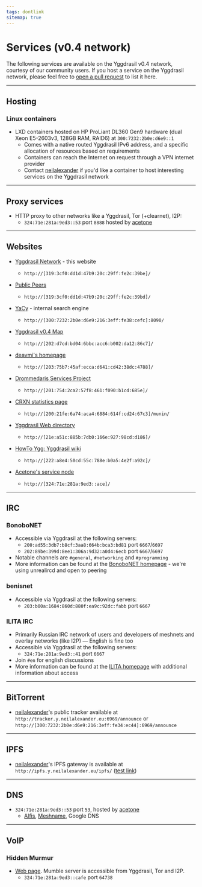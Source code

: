 ```yaml
---
tags: dontlink
sitemap: true
---
```


# Services (v0.4 network)

The following services are available on the Yggdrasil v0.4 network, courtesy of our community users. If you host a service on the Yggdrasil network, please feel free to [open a pull request](https://github.com/yggdrasil-network/yggdrasil-network.github.io/edit/master/services.md) to list it here.

----

## Hosting

### Linux containers

- LXD containers hosted on HP ProLiant DL360 Gen9 hardware (dual Xeon E5-2603v3, 128GB RAM, RAID6) at `300:7232:2b0e:d6e9::1`
  - Comes with a native routed Yggdrasil IPv6 address, and a specific allocation of resources based on requirements
  - Containers can reach the Internet on request through a VPN internet provider
  - Contact [neilalexander](https://matrix.to/#/@neilalexander:matrix.org) if you'd like a container to host interesting services on the Yggdrasil network

----

## Proxy services

- HTTP proxy to other networks like a Yggdrasil, Tor (+clearnet), I2P:
  - `324:71e:281a:9ed3::53` port `8888` hosted by [acetone](http://[324:71e:281a:9ed3::ace]/)

----

## Websites

- [Yggdrasil Network](http://[319:3cf0:dd1d:47b9:20c:29ff:fe2c:39be]/) - this website
  - `http://[319:3cf0:dd1d:47b9:20c:29ff:fe2c:39be]/`

- [Public Peers](http://[319:3cf0:dd1d:47b9:20c:29ff:fe2c:39bd]/)
  - `http://[319:3cf0:dd1d:47b9:20c:29ff:fe2c:39bd]/`

- [YaCy](http://[300:7232:2b0e:d6e9:216:3eff:fe38:cefc]:8090/) - internal search engine
  - `http://[300:7232:2b0e:d6e9:216:3eff:fe38:cefc]:8090/`

- [Yggdrasil v0.4 Map](http://[202:d7cd:bd04:6bbc:acc6:b002:da12:86c7]/)
  - `http://[202:d7cd:bd04:6bbc:acc6:b002:da12:86c7]/`

- [deavmi's homepage](http://[203:75b7:45af:ecca:d641:cd42:38dc:4788]/)
  - `http://[203:75b7:45af:ecca:d641:cd42:38dc:4788]/`

- [Drommedaris Services Project](http://[201:754:2ca2:57f8:461:f090:b1cd:685e]/)
  - `http://[201:754:2ca2:57f8:461:f090:b1cd:685e]/`

- [CRXN statistics page](http://[200:21fe:6a74:aca4:6884:614f:cd24:67c3]/munin/)
  - `http://[200:21fe:6a74:aca4:6884:614f:cd24:67c3]/munin/`

- [Yggdrasil Web directory](http://[21e:a51c:885b:7db0:166e:927:98cd:d186]/)
  - `http://[21e:a51c:885b:7db0:166e:927:98cd:d186]/`

- [HowTo Ygg: Yggdrasil wiki](http://[222:a8e4:50cd:55c:788e:b0a5:4e2f:a92c]/)
  - `http://[222:a8e4:50cd:55c:788e:b0a5:4e2f:a92c]/`
 
- [Acetone's service node](http://[324:71e:281a:9ed3::ace]/)
  - `http://[324:71e:281a:9ed3::ace]/`

----

## IRC

### BonoboNET

- Accessible via Yggdrasil at the following servers:
  - `200:ad55:3db7:b8cf:3aa8:664b:bca3:bd81` port `6667`/`6697`
  - `202:89be:399d:8ee1:306a:9d32:a0d4:6ecb` port `6667`/`6697`
- Notable channels are `#general`, `#networking` and `#programming`
- More information can be found at the [BonoboNET homepage](http://[203:75b7:45af:ecca:d641:cd42:38dc:4788]/projects/bonobonet/) - we're using unrealircd and open to peering

### benisnet

- Accessible via Yggdrasil at the following servers:
  - `203:b00a:1684:860d:880f:ea9c:92dc:fabb` port `6667`

### ILITA IRC

- Primarily Russian IRC network of users and developers of meshnets and overlay networks (like I2P) — English is fine too
- Accessible via Yggdrasil at the following servers:
  - `324:71e:281a:9ed3::41` port `6667`
- Join `#en` for english discussions
- More information can be found at the [ILITA homepage](http://[324:71e:281a:9ed3::41]/) with additional information about access

----

## BitTorrent

- [neilalexander](https://matrix.to/#/@neilalexander:matrix.org)'s public tracker available at `http://tracker.y.neilalexander.eu:6969/announce` or `http://[300:7232:2b0e:d6e9:216:3eff:fe34:ec44]:6969/announce`

----

## IPFS

- [neilalexander](https://matrix.to/#/@neilalexander:matrix.org)'s IPFS gateway is available at `http://ipfs.y.neilalexander.eu/ipfs/` ([test link](http://ipfs.y.neilalexander.eu/ipfs/QmZiSAYkU7gZtqYeZWL21yuwgFtRnJu1JjDzR6Qd2qdDBr/))

----

## DNS

- `324:71e:281a:9ed3::53` port `53`, hosted by [acetone](http://[324:71e:281a:9ed3::ace]/)
  - [Alfis](https://github.com/Revertron/Alfis), [Meshname](https://github.com/zhoreeq/meshname), Google DNS

----

## VoIP

### Hidden Murmur

- [Web page](http://[324:71e:281a:9ed3::cafe]/). Mumble server is accessible from Yggdrasil, Tor and I2P.
  - `324:71e:281a:9ed3::cafe` port `64738`
